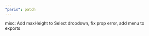 ```yaml
---
"paris": patch
---
```


misc: Add maxHeight to Select dropdown, fix prop error, add menu to exports
